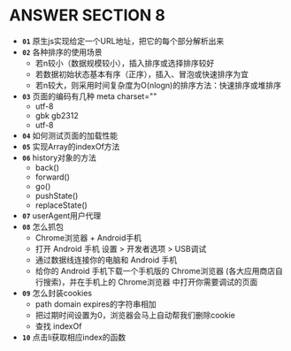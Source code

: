 # ANSWER SECTION 8

* __`01`__ 原生js实现给定一个URL地址，把它的每个部分解析出来
* __`02`__ 各种排序的使用场景
  * 若n较小（数据规模较小），插入排序或选择排序较好
  * 若数据初始状态基本有序（正序），插入、冒泡或快速排序为宜
  * 若n较大，则采用时间复杂度为O(nlogn)的排序方法：快速排序或堆排序
* __`03`__ 页面的编码有几种 meta charset=""
  * utf-8
  * gbk gb2312
  * utf-8
* __`04`__ 如何测试页面的加载性能
* __`05`__ 实现Array的indexOf方法
* __`06`__ history对象的方法
  * back()
  * forward()
  * go()
  * pushState()
  * replaceState()
* __`07`__ userAgent用户代理
* __`08`__ 怎么抓包
  * Chrome浏览器 + Android手机
  * 打开 Android 手机 设置 > 开发者选项 > USB调试
  * 通过数据线连接你的电脑和 Android 手机
  * 给你的 Android 手机下载一个手机版的 Chrome浏览器 (各大应用商店自行搜索)，并在手机上的 Chrome浏览器 中打开你需要调试的页面
* __`09`__ 怎么封装cookies
  <!-- https://blog.csdn.net/qq_21119289/article/details/55511320 -->
  * path domain expires的字符串相加
  * 把过期时间设置为0，浏览器会马上自动帮我们删除cookie
  * 查找 indexOf
* __`10`__ 点击li获取相应index的函数
  <!-- https://blog.csdn.net/txw0415/article/details/80473298 -->